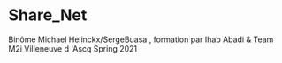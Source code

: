 # Share_Net
Binôme Michael Helinckx/SergeBuasa , formation par Ihab Abadi &amp; Team M2i Villeneuve d 'Ascq Spring 2021

